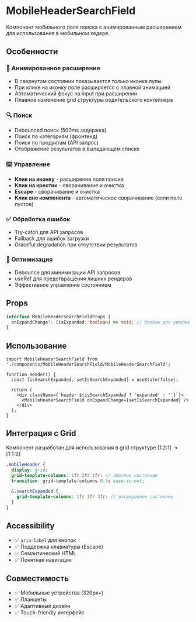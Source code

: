 # MobileHeaderSearchField

Компонент мобильного поля поиска с анимированным расширением для использования в мобильном хедере.

## Особенности

### 🎨 Анимированное расширение

- В свернутом состоянии показывается только иконка лупы
- При клике на иконку поле расширяется с плавной анимацией
- Автоматический фокус на input при расширении
- Плавное изменение grid структуры родительского контейнера

### 🔍 Поиск

- Debounced поиск (500ms задержка)
- Поиск по категориям (фронтенд)
- Поиск по продуктам (API запрос)
- Отображение результатов в выпадающем списке

### ⌨️ Управление

- **Клик на иконку** - расширение поля поиска
- **Клик на крестик** - сворачивание и очистка
- **Escape** - сворачивание и очистка
- **Клик вне компонента** - автоматическое сворачивание (если поле пустое)

### ✅ Обработка ошибок

- Try-catch для API запросов
- Fallback для ошибок загрузки
- Graceful degradation при отсутствии результатов

### 🚀 Оптимизация

- Debounce для минимизации API запросов
- useRef для предотвращения лишних рендеров
- Эффективное управление состоянием

## Props

```typescript
interface MobileHeaderSearchFieldProps {
  onExpandChange?: (isExpanded: boolean) => void; // Колбэк для уведомления родителя о состоянии расширения
}
```

## Использование

```tsx
import MobileHeaderSearchField from './components/MobileHeaderSearchField/MobileHeaderSearchField';

function Header() {
  const [isSearchExpanded, setIsSearchExpanded] = useState(false);

  return (
    <div className={`header ${isSearchExpanded ? 'expanded' : ''}`}>
      <MobileHeaderSearchField onExpandChange={setIsSearchExpanded} />
    </div>
  );
}
```

## Интеграция с Grid

Компонент разработан для использования в grid структуре [1:2:1] -> [1:1:3]:

```scss
.mobileHeader {
  display: grid;
  grid-template-columns: 1fr 2fr 1fr; // обычное состояние
  transition: grid-template-columns 0.3s ease-in-out;

  &.searchExpanded {
    grid-template-columns: 1fr 1fr 3fr; // расширенное состояние
  }
}
```

## Accessibility

- ✅ `aria-label` для кнопок
- ✅ Поддержка клавиатуры (Escape)
- ✅ Семантический HTML
- ✅ Понятная навигация

## Совместимость

- ✅ Мобильные устройства (320px+)
- ✅ Планшеты
- ✅ Адаптивный дизайн
- ✅ Touch-friendly интерфейс
